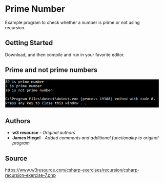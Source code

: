 # Prime Number

Example program to check whether a number is prime or not using recursion.

## Getting Started

Download, and then compile and run in your favorite editor.

## Prime and not prime numbers
![Prime and not prime numbers](https://github.com/JamesHiegel/CSharp_Portfolio/blob/master/PrimeNumber/img/running.PNG)

## Authors

* **w3 resource** - *Original authors*
* **James Hiegel** - *Added comments and additional functionality to original program*

## Source

https://www.w3resource.com/csharp-exercises/recursion/csharp-recursion-exercise-7.php